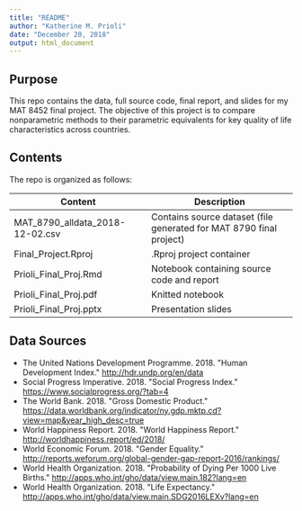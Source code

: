 ```yaml
---
title: "README"
author: "Katherine M. Prioli"
date: "December 20, 2018"
output: html_document
---
```


## **Purpose**

This repo contains the data, full source code, final report, and slides for my MAT 8452 final project.  The objective of this project is to compare nonparametric methods to their parametric equivalents for key quality of life characteristics across countries.


## **Contents**

The repo is organized as follows:

| **Content**                             	| **Description**                                                    	|
|-----------------------------------------	|--------------------------------------------------------------------	|
| MAT_8790_alldata_2018-12-02.csv           | Contains source dataset (file generated for MAT 8790 final project) |
| Final_Project.Rproj                       | .Rproj project container                                            |
| Prioli_Final_Proj.Rmd                     | Notebook containing source code and report                          |
| Prioli_Final_Proj.pdf                     | Knitted notebook                                                    |
| Prioli_Final_Proj.pptx                    | Presentation slides                                                 |


## **Data Sources**

* The United Nations Development Programme.  2018.  "Human Development Index."  http://hdr.undp.org/en/data
* Social Progress Imperative.  2018.  "Social Progress Index."  https://www.socialprogress.org/?tab=4
* The World Bank.  2018.  "Gross Domestic Product."  https://data.worldbank.org/indicator/ny.gdp.mktp.cd?view=map&year_high_desc=true 
* World Happiness Report.  2018.  "World Happiness Report."  http://worldhappiness.report/ed/2018/
* World Economic Forum.  2018.  "Gender Equality."  http://reports.weforum.org/global-gender-gap-report-2016/rankings/
* World Health Organization.  2018.  "Probability of Dying Per 1000 Live Births."  http://apps.who.int/gho/data/view.main.182?lang=en
* World Health Organization.  2018.  "Life Expectancy."  http://apps.who.int/gho/data/view.main.SDG2016LEXv?lang=en